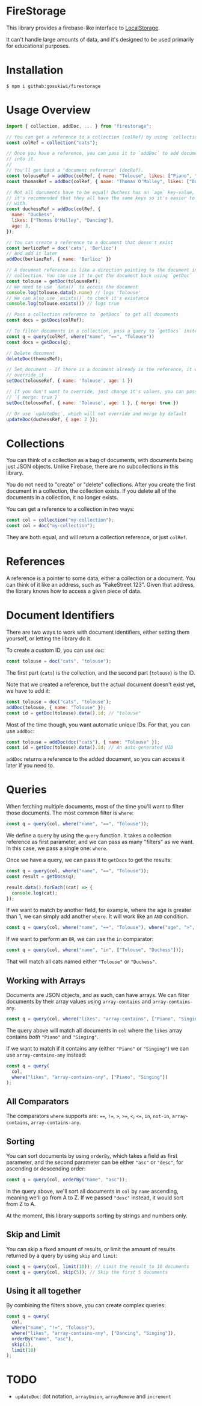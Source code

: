 # FireStorage

This library provides a firebase-like interface to
[LocalStorage](https://developer.mozilla.org/en-US/docs/Web/API/Window/localStorage).

It can't handle large amounts of data, and it's designed to be used primarily
for educational purposes.

# Installation

    $ npm i github:gosukiwi/firestorage

# Usage Overview

```javascript
import { collection, addDoc, ... } from "firestorage";

// You can get a reference to a collection (colRef) by using `collection`.
const colRef = collection("cats");

// Once you have a reference, you can pass it to `addDoc` to add documents
// into it.
//
// You'll get back a "document reference" (docRef).
const tolouseRef = addDoc(colRef, { name: "Tolouse", likes: ["Piano", "Singing"] });
const thomasRef = addDoc(colRef, { name: "Thomas O'Malley", likes: ["Duchess"] });

// Not all documents have to be equal! Duchess has an `age` key-value, but
// it's recommended that they all have the same keys so it's easier to work
// with.
const duchessRef = addDoc(colRef, {
  name: "Duchess",
  likes: ["Thomas O'Malley", "Dancing"],
  age: 3,
});

// You can create a reference to a document that doesn't exist
const berliozRef = doc('cats', 'Berlioz')
// And add it later
addDoc(berliozRef, { name: 'Berlioz' })

// A document reference is like a direction pointing to the document in the
// collection. You can use it to get the document back using `getDoc`
const tolouse = getDoc(tolouseRef);
// We need to use `data()` to access the document
console.log(tolouse.data().name) // logs 'Tolouse'
// We can also use `exists()` to check it's existance
console.log(tolouse.exists()) // logs true

// Pass a collection reference to `getDocs` to get all documents
const docs = getDocs(colRef);

// To filter documents in a collection, pass a query to `getDocs` instead
const q = query(colRef, where("name", "==", "Tolouse"))
const docs = getDocs(q);

// Delete document
deleteDoc(thomasRef);

// Set document - If there is a document already in the reference, it will
// override it
setDoc(tolouseRef, { name: 'Tolouse', age: 1 })

// If you don't want to override, just change it's values, you can pass
// `{ merge: true }`
setDoc(tolouseRef, { name: 'Tolouse', age: 1 }, { merge: true })

// Or use `updateDoc`, which will not override and merge by default
updateDoc(duchessRef, { age: 2 });
```

# Collections

You can think of a collection as a bag of documents, with documents being just
JSON objects. Unlike Firebase, there are no subcollections in this library.

You do not need to "create" or "delete" collections. After you create the
first document in a collection, the collection exists. If you delete all of
the documents in a collection, it no longer exists.

You can get a reference to a collection in two ways:

```javascript
const col = collection("my-collection");
const col = doc("my-collection");
```

They are both equal, and will return a collection reference, or just `colRef`.

# References

A reference is a pointer to some data, either a collection or a document. You
can think of it like an address, such as "FakeStreet 123". Given that address,
the library knows how to access a given piece of data.

# Document Identifiers

There are two ways to work with document identifiers, either setting them
yourself, or letting the library do it.

To create a custom ID, you can use `doc`:

```javascript
const tolouse = doc("cats", "tolouse");
```

The first part (`cats`) is the collection, and the second part (`tolouse`) is
the ID.

Note that we created a reference, but the actual document doesn't exist yet,
we have to add it:

```javascript
const tolouse = doc("cats", "tolouse");
addDoc(tolouse, { name: "Tolouse" });
const id = getDoc(tolouse).data().id; // "tolouse"
```

Most of the time though, you want automatic unique IDs. For that, you can use
`addDoc`:

```javascript
const tolouse = addDoc(doc("cats"), { name: "Tolouse" });
const id = getDoc(tolouse).data().id; // An auto-generated UID
```

`addDoc` returns a reference to the added document, so you can access it later
if you need to.

# Queries

When fetching multiple documents, most of the time you'll want to filter those
documents. The most common filter is `where`:

```javascript
const q = query(col, where("name", "==", "Tolouse"));
```

We define a query by using the `query` function. It takes a collection
reference as first parameter, and we can pass as many "filters" as we want. In
this case, we pass a single one: `where`.

Once we have a query, we can pass it to `getDocs` to get the
results:

```javascript
const q = query(col, where("name", "==", "Tolouse"));
const result = getDocs(q);

result.data().forEach((cat) => {
  console.log(cat);
});
```

If we want to match by another field, for example, where the age is greater
than 1, we can simply add another `where`. It will work like an `AND`
condition.

```javascript
const q = query(col, where("name", "==", "Tolouse"), where("age", ">", 1));
```

If we want to perform an `OR`, we can use the `in` comparator:

```javascript
const q = query(col, where("name", "in", ["Tolouse", "Duchess"]));
```

That will match all cats named either `"Tolouse"` or `"Duchess"`.

## Working with Arrays

Documents are JSON objects, and as such, can have arrays. We can filter
documents by their array values using `array-contains` and
`array-contains-any`.

```javascript
const q = query(col, where("likes", "array-contains", ["Piano", "Singing"]));
```

The query above will match all documents in `col` where the `likes` array
contains _both_ `"Piano"` and `"Singing"`.

If we want to match if it contains any (either `"Piano"` or `"Singing"`) we
can use `array-contains-any` instead:

```javascript
const q = query(
  col,
  where("likes", "array-contains-any", ["Piano", "Singing"])
);
```

## All Comparators

The comparators `where` supports are: `==`, `!=`, `>`, `>=`, `<`, `<=`, `in`,
`not-in`, `array-contains`, `array-contains-any`.

## Sorting

You can sort documents by using `orderBy`, which takes a field as first
parameter, and the second parameter can be either `"asc"` or `"desc"`, for
ascending or descending order:

```javascript
const q = query(col, orderBy("name", "asc"));
```

In the query above, we'll sort all documents in `col` by `name` ascending,
meaning we'll go from A to Z. If we passed `"desc"` instead, it would sort
from Z to A.

At the moment, this library supports sorting by strings and numbers only.

## Skip and Limit

You can skip a fixed amount of results, or limit the amount of results
returned by a query by using `skip` and `limit`:

```javascript
const q = query(col, limit(10)); // Limit the result to 10 documents
const q = query(col, skip(5)); // Skip the first 5 documents
```

## Using it all together

By combining the filters above, you can create complex queries:

```javascript
const q = query(
  col,
  where("name", "!=", "Tolouse"),
  where("likes", "array-contains-any", ["Dancing", "Singing"]),
  orderBy("name", "asc"),
  skip(1),
  limit(10)
);
```

# TODO

- `updateDoc`: dot notation, `arrayUnion`, `arrayRemove` and `increment`
